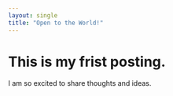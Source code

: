 ```yaml
---
layout: single
title: "Open to the World!"
---
```


# This is my frist posting.

I am so excited to share thoughts and ideas. 

